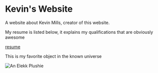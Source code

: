 
<html>
<body>
<h1>Kevin's Website</h1>


<p>A website about Kevin Mills, creator of this website.</p>
<p>My resume is listed below, it explains my qualifications that are obviously awesome<p>
<a href="Resume_ 10_31_17.pdf">resume</a>
  
 <p>This is my favorite object in the known universe<p>
  <img src="wow-elekk-plush-side-gallery.png" alt="An Elekk Plushie">
</body>

</html>
